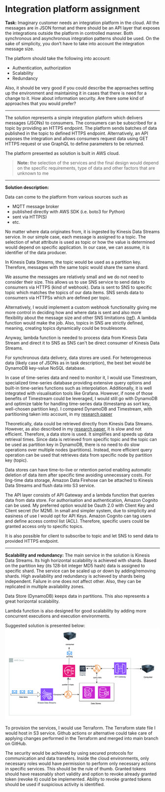 # Integration platform assignment
**Task:**
Imaginary customer needs an integration platform in the cloud. 
All the messages are in JSON format 
and there should be an API layer that exposes the integrations outside the platform in controlled manner. 
Both synchronous and asynchronous integration patterns should be used. 
On the sake of simplicity, you don’t have to take into account the integration message size.

 

The platform should take the following into account:
- Authentication, authorization
- Scalability
- Redundancy

Also, it should be very good if you could describe the approaches setting up the environment 
and maintaining it in cases that there is need for a change to it. 
How about information security. Are there some kind of approaches that you would prefer?
___

The solution represents a simple integration platform which delivers messages (JSONs) to consumers. 
The consumers can be subscribed for a topic by providing an HTTPS endpoint. The platform sends batches of data published in the topic to defined HTTPS endpoint.
Alternatively, an API exposes the integration and allows consumers request data using GET HTTPS request or use GraphQL to define parameters to be returned.

The platform presented as solution is built in AWS cloud.

> **Note:** the selection of the services and the final design would depend on the specific requirements, type of data and other factors that are unknown to me
___
**Solution description:**

Data can come to the platform from various sources such as
- MQTT message broker
- published directly with AWS SDK (i.e. boto3 for Python)
- sent via HTTP(S)
- etc.

No matter where data originates from, it is ingested by Kinesis Data Streams service. 
In our simple case, each message is assigned to a topic. The selection of what attribute is used as topic or how the value is determined would depend on specific application. In our case, we can assume, it is identifier of the data producer.

In Kinesis Data Streams, the topic would be used as a partition key. 
Therefore, messages with the same topic would share the same shard.

We assume the messages are relatively small and we do not need to consider their size. This allows us to use SNS service to send data to consumers via HTTPS (kind of webhook).
Data is sent to SNS to specific topic which matches the topics of our data items. SNS sends data to consumers via HTTPSs which are defined per topic.

Alternatively, I would implement a custom webhook functionality giving me more control in deciding how and where data is sent and also more flexibility about the message size and other SNS limitations ([ref](https://docs.aws.amazon.com/general/latest/gr/sns.html)).
A lambda function would make the job. Also, topics in SNS are strictly defined, meaning, creating topics dynamically could be troublesome.

Anyway, lambda function is needed to process data from Kinesis Data Stream and direct it to SNS as SNS can't be direct consumer of Kinesis Data Streams.

For synchronous data delivery, data stores are used. 
For heterogeneous data (likely case of JSONs as in task description), the best bet would be DynamoDB key-value NoSQL database.

In case of time-series data and need to monitor it, I would use Timestream, specialized time-series database providing extensive query options and built-in time-series functions such as interpolation. Additionally, it is well integrated with visualisation tools like Grafana.
However, if none of those benefits of Timestream could be leveraged, I would still go with DynamoDB and optimize table for handling time-series data (timestamp as sort key, well-chosen partition key).
I compared DynamoDB and Timestream, with partitioning taken into account, in my [research paper](ICSA2025_pre_submit.pdf)

Theoretically, data could be retrieved directly from Kinesis Data Streams. However, as also described in my [research paper](ICSA2025_pre_submit.pdf), it is slow and not efficient.
Therefore, a data store is used. It simplifies and speeds up data retrieval times. Since data is retrieved from specific topic and the topic can be used as partition key in DynamoDB, there is no need to do slow operations over multiple nodes (partitions). Instead, more efficient query operation can be used that retrieves data from specific node by partition key (topic).

Data stores can have time-to-live or retention period enabling automatic deletion of data item after specific time avoiding unnecessary costs.
For ling-time data storage, Amazon Data Firehose can be attached to Kinesis Data Streams and flush data into S3 service.

The API layer consists of API Gateway and a lambda function that queries data from data store. For authorisation and authentication, Amazon Cognito can be used.
My preferred option would be Oauth 2.0 with Client Key and Client secret (for M2M). In small and simpler system, due to simplicity and easiness of use I would opt for API Keys.
Amazon Cognito can tag users and define access control list (ACL). Therefore, specific users could be granted access only to specific topics.

It is also possible for client to subscribe to topic and let SNS to send data to provided HTTPS endpoint.
___

**Scalability and redundancy:**
The main service in the solution is Kinesis Data Streams. Its high horizontal scalability is achieved with shards. Based on the partition key (its 128-bit integer MD5 hash) data is assigned to specific shard.
The service can be scaled up or down by adding/removing shards. High availability and redundancy is achieved by shards being independent. Failure in one does not affect other. Also, they can be replicated in multiple availability zones.

Data Store (DynamoDB) keeps data in partitions. This also represents a great horizontal scalability.

Lambda function is also designed for good scalability by adding more concurrent executions and execution environments.

Suggested solution is presented below:
![integration platform design](design.png)

To provision the services, I would use Terraform. The Terraform state file I would host in S3 service.
Github actions or alternative could take care of applying changes performed in the Terraform and merged into main branch on GitHub.

The security would be achieved by using secured protocols for communication and data transfers. Inside the cloud environments, only necessary roles would have permission to perform only necessary actions in specific services. This should be the rule of thumb.
Granted tokens should have reasonably short validity and option to revoke already granted token (revoke it) could be implemented.
Ability to revoke granted tokens should be used if suspicious activity is identified.